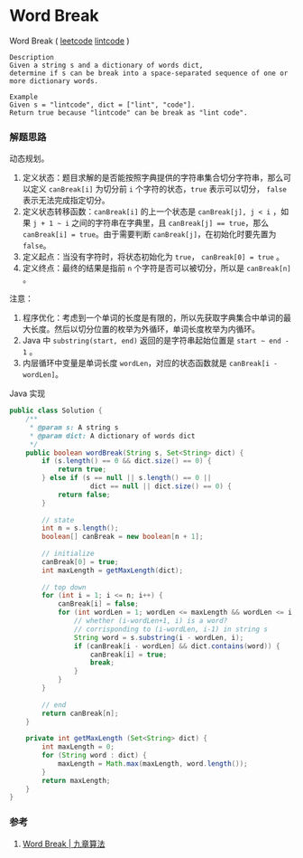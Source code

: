 # Word Break

Word Break  ( [leetcode](https://leetcode.com/problems/word-break/)  [lintcode](http://www.lintcode.com/en/problem/word-break/) )

```
Description
Given a string s and a dictionary of words dict, 
determine if s can be break into a space-separated sequence of one or more dictionary words.

Example
Given s = "lintcode", dict = ["lint", "code"].
Return true because "lintcode" can be break as "lint code".
```



### 解题思路

动态规划。

1. 定义状态：题目求解的是否能按照字典提供的字符串集合切分字符串，那么可以定义 `canBreak[i]` 为切分前 `i` 个字符的状态，`true` 表示可以切分， `false` 表示无法完成指定切分。
2. 定义状态转移函数：`canBreak[i]` 的上一个状态是 `canBreak[j], j < i` ，如果 `j + 1 ~ i` 之间的字符串在字典里，且 `canBreak[j] == true`，那么 `canBreak[i] = true`。由于需要判断 `canBreak[j]`，在初始化时要先置为 `false`。
3. 定义起点：当没有字符时，将状态初始化为 `true`， `canBreak[0] = true` 。
4. 定义终点：最终的结果是指前 `n` 个字符是否可以被切分，所以是 `canBreak[n]` 。

注意：

1. 程序优化：考虑到一个单词的长度是有限的，所以先获取字典集合中单词的最大长度。然后以切分位置的枚举为外循环，单词长度枚举为内循环。
2. Java 中 `substring(start, end)` 返回的是字符串起始位置是 `start ~ end - 1` 。
3. 内层循环中变量是单词长度 `wordLen`，对应的状态函数就是 `canBreak[i - wordLen]`。

Java 实现

```java
public class Solution {
    /**
     * @param s: A string s
     * @param dict: A dictionary of words dict
     */
    public boolean wordBreak(String s, Set<String> dict) {
	    if (s.length() == 0 && dict.size() == 0) {
            return true;
        } else if (s == null || s.length() == 0 ||
                    dict == null || dict.size() == 0) {
            return false;
        }  
        
        // state
        int n = s.length();
        boolean[] canBreak = new boolean[n + 1];
        
        // initialize
        canBreak[0] = true;
        int maxLength = getMaxLength(dict);
        
        // top down
        for (int i = 1; i <= n; i++) {
            canBreak[i] = false;
            for (int wordLen = 1; wordLen <= maxLength && wordLen <= i; wordLen++) {
                // whether (i-wordLen+1, i) is a word? 
                // corrisponding to (i-wordLen, i-1) in string s
                String word = s.substring(i - wordLen, i);
                if (canBreak[i - wordLen] && dict.contains(word)) {
                    canBreak[i] = true;
                    break;
                }
            }
        }
        
        // end
        return canBreak[n];
    }
    
    private int getMaxLength (Set<String> dict) {
        int maxLength = 0;
        for (String word : dict) {
            maxLength = Math.max(maxLength, word.length());
        }
        return maxLength;
    }
}
```





### 参考

1. [Word Break | 九章算法](http://www.jiuzhang.com/solutions/word-break/)

